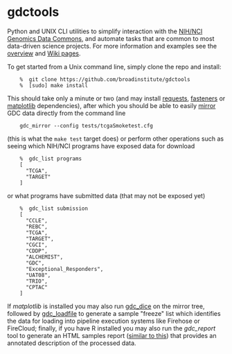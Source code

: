 # gdctools
Python and UNIX CLI utilities to simplify interaction with the [NIH/NCI Genomics Data Commons](https://gdc.cancer.gov/), and automate tasks that are common to most data-driven science projects.   For more information and examples see the [overview](https://docs.google.com/viewer?url=https://github.com/broadinstitute/gdctools/files/818725/GDCtools-overview.pdf) and [Wiki pages](https://github.com/broadinstitute/gdctools/wiki).

To get started from a Unix command line, simply clone the repo and install:
```
    %  git clone https://github.com/broadinstitute/gdctools
    %  [sudo] make install
```
This should take only a minute or two (and may install [requests](http://docs.python-requests.org/en/master/), [fasteners](https://github.com/harlowja/fasteners) or [matplotlib](http://matplotlib.org/) dependencies), after which you should be able to easily [mirror](https://github.com/broadinstitute/gdctools/wiki/GDC-Mirror) GDC data directly from the command line
```
    gdc_mirror --config tests/tcgaSmoketest.cfg
```
(this is what the `make test` target does) or perform other operations such as seeing which NIH/NCI programs have exposed data for download
```
    %  gdc_list programs
    [
      "TCGA", 
      "TARGET"
    ]
```
or what programs have submitted data (that may not be exposed yet)
```
    %  gdc_list submission
    [
      "CCLE", 
      "REBC", 
      "TCGA", 
      "TARGET", 
      "CGCI", 
      "CDDP", 
      "ALCHEMIST", 
      "GDC", 
      "Exceptional_Responders", 
      "UAT08", 
      "TRIO", 
      "CPTAC"
    ]
```
If *matplotlib* is installed you may also run [gdc_dice](https://github.com/broadinstitute/gdctools/wiki/GDC-Dicer) on the mirror tree, followed by [gdc_loadfile](https://github.com/broadinstitute/gdctools/wiki/Create-Loadfile) to generate a sample "freeze" list which identifies the data for loading into pipeline execution systems like Firehose or FireCloud; finally, if you have R installed you may also run the *gdc_report* tool to generate an HTML samples report ([similar to this](http://gdac.broadinstitute.org/runs/sampleReports/latest/)) that provides an annotated description of the processed data.

